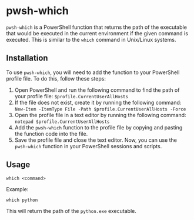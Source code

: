 # pwsh-which

`pwsh-which` is a PowerShell function that returns the path of the executable that would be executed in the current environment if the given command is executed. This is similar to the `which` command in Unix/Linux systems.

## Installation

To use `pwsh-which`, you will need to add the function to your PowerShell profile file. To do this, follow these steps:

1. Open PowerShell and run the following command to find the path of your profile file:
   `$profile.CurrentUserAllHosts `
2. If the file does not exist, create it by running the following command:
   `New-Item -ItemType File -Path $profile.CurrentUserAllHosts -Force`
3. Open the profile file in a text editor by running the following command:
   `notepad $profile.CurrentUserAllHosts`
4. Add the `pwsh-which` function to the profile file by copying and pasting the function code into the file.
5. Save the profile file and close the text editor.
   Now, you can use the `pwsh-which` function in your PowerShell sessions and scripts.

## Usage
```
which <command>
```
Example:
```
which python
```
This will return the path of the `python.exe` executable.
